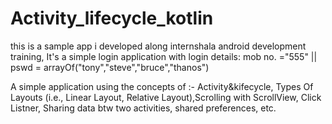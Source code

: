 # Activity_lifecycle_kotlin
this is a sample app i developed along internshala android development training, 
It's a simple login application with login details: 
mob no. ="555" || pswd = arrayOf("tony","steve","bruce","thanos")

A simple application using the concepts of :-
Activity&kifecycle, Types Of Layouts (i.e., Linear Layout, Relative Layout),Scrolling with ScrollView, Click Listner, Sharing data btw two activities, shared preferences, etc.
